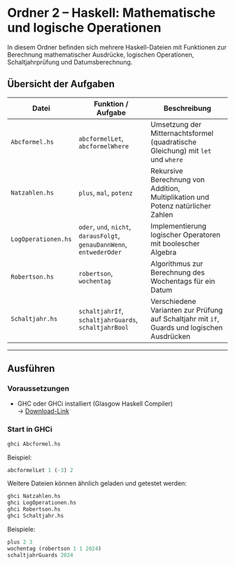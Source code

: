 # Ordner 2 – Haskell: Mathematische und logische Operationen

In diesem Ordner befinden sich mehrere Haskell-Dateien mit Funktionen zur Berechnung mathematischer Ausdrücke, logischen Operationen, Schaltjahrprüfung und Datumsberechnung.

## Übersicht der Aufgaben

| Datei             | Funktion / Aufgabe           | Beschreibung |
|------------------|------------------------------|--------------|
| `Abcformel.hs`   | `abcformelLet`, `abcformelWhere` | Umsetzung der Mitternachtsformel (quadratische Gleichung) mit `let` und `where` |
| `Natzahlen.hs`   | `plus`, `mal`, `potenz`      | Rekursive Berechnung von Addition, Multiplikation und Potenz natürlicher Zahlen |
| `LogOperationen.hs` | `oder`, `und`, `nicht`, `darausFolgt`, `genauDannWenn`, `entwederOder` | Implementierung logischer Operatoren mit boolescher Algebra |
| `Robertson.hs`   | `robertson`, `wochentag`     | Algorithmus zur Berechnung des Wochentags für ein Datum |
| `Schaltjahr.hs`  | `schaltjahrIf`, `schaltjahrGuards`, `schaltjahrBool` | Verschiedene Varianten zur Prüfung auf Schaltjahr mit `if`, Guards und logischen Ausdrücken |

---

## Ausführen

### Voraussetzungen

- GHC oder GHCi installiert (Glasgow Haskell Compiler)  
  → [Download-Link](https://www.haskell.org/ghcup/)

### Start in GHCi

```bash
ghci Abcformel.hs
```

Beispiel:

```haskell
abcformelLet 1 (-3) 2
```

Weitere Dateien können ähnlich geladen und getestet werden:

```bash
ghci Natzahlen.hs
ghci LogOperationen.hs
ghci Robertson.hs
ghci Schaltjahr.hs
```

Beispiele:

```haskell
plus 2 3
wochentag (robertson 1 1 2024)
schaltjahrGuards 2024
```
